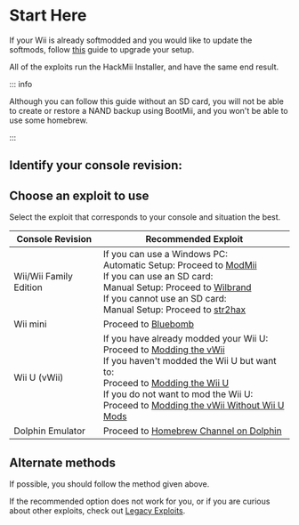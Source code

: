 # Start Here

If your Wii is already softmodded and you would like to update the softmods, follow [this](hackmii) guide to upgrade your setup.

All of the exploits run the HackMii Installer, and have the same end result.

::: info

Although you can follow this guide without an SD card, you will not be able to create or restore a NAND backup using BootMii, and you won't be able to use some homebrew.

:::

## Identify your console revision:

<!--@include: @/_include/identify-console.html -->

## Choose an exploit to use

Select the exploit that corresponds to your console and situation the best.

| Console Revision                | Recommended Exploit                                                                                                                                                                                                                                                                                                                                                           |
| ------------------------------- | ----------------------------------------------------------------------------------------------------------------------------------------------------------------------------------------------------------------------------------------------------------------------------------------------------------------------------------------------------------------------------- |
| Wii/Wii Family Edition          | If you can use a Windows PC:<br> Automatic Setup: Proceed to [ModMii](modmii)<br> If you can use an SD card:<br> Manual Setup: Proceed to [Wilbrand](wilbrand)<br> If you cannot use an SD card:<br> Manual Setup: Proceed to [str2hax](str2hax)<br>                          |
| Wii mini                        | Proceed to [Bluebomb](bluebomb)                                                                                                                                                                                                                                                                                                                                               |
| Wii U (vWii) | If you have already modded your Wii U:<br> Proceed to [Modding the vWii](vwii-homebrew-channel)<br> If you haven't modded the Wii U but want to:<br> Proceed to [Modding the Wii U](https://wiiu.hacks.guide)<br> If you do not want to mod the Wii U:<br> Proceed to [Modding the vWii Without Wii U Mods](wiiu-nand-dumper) |
| Dolphin Emulator                | Proceed to [Homebrew Channel on Dolphin](homebrew-dolphin)                                                                                                                                                                                                                                                                                                                    |

## Alternate methods

If possible, you should follow the method given above.

If the recommended option does not work for you, or if you are curious about other exploits, check out [Legacy Exploits](legacy-exploits).
